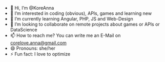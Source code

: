 - 👋 Hi, I’m @KoreAnna
- 👀 I’m interested in coding (obvious), APIs, games and learning new
- 🌱 I’m currently learning Angular, PHP, JS and Web-Design
- 💞️ I’m looking to collaborate on remote projects about games or APIs or DataScience
- 📫 How to reach me? You can write me an E-Mail on corelove.anna@gmail.com
- 😄 Pronouns: she/her
- ⚡ Fun fact: I love to optimize

<!---
KoreAnna/KoreAnna is a ✨ special ✨ repository because its `README.md` (this file) appears on your GitHub profile.
You can click the Preview link to take a look at your changes.
--->
